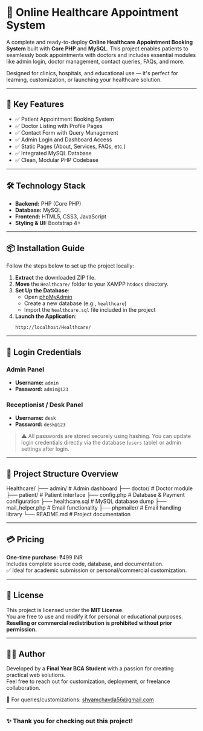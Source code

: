 # 🏥 Online Healthcare Appointment System

A complete and ready-to-deploy **Online Healthcare Appointment Booking System** built with **Core PHP** and **MySQL**. This project enables patients to seamlessly book appointments with doctors and includes essential modules like admin login, doctor management, contact queries, FAQs, and more.

Designed for clinics, hospitals, and educational use — it's perfect for learning, customization, or launching your healthcare solution.

---


## 🚀 Key Features

- ✅ Patient Appointment Booking System
- ✅ Doctor Listing with Profile Pages
- ✅ Contact Form with Query Management
- ✅ Admin Login and Dashboard Access
- ✅ Static Pages (About, Services, FAQs, etc.)
- ✅ Integrated MySQL Database
- ✅ Clean, Modular PHP Codebase

---


## 🛠️ Technology Stack

- **Backend:** PHP (Core PHP)
- **Database:** MySQL
- **Frontend:** HTML5, CSS3, JavaScript
- **Styling & UI:** Bootstrap 4+

---


## 📦 Installation Guide

Follow the steps below to set up the project locally:

1. **Extract** the downloaded ZIP file.
2. **Move** the `Healthcare/` folder to your XAMPP `htdocs` directory.
3. **Set Up the Database**:
    - Open [phpMyAdmin](http://localhost/phpmyadmin)
    - Create a new database (e.g., `healthcare`)
    - Import the `healthcare.sql` file included in the project
4. **Launch the Application**:
    ```bash
    http://localhost/Healthcare/
    ```
---


## 🔐 Login Credentials

### Admin Panel

- **Username:** `admin`  
- **Password:** `admin@123`

### Receptionist / Desk Panel

- **Username:** `desk`  
- **Password:** `desk@123`

> ⚠️ All passwords are stored securely using hashing. You can update login credentials directly via the database (`users` table) or admin settings after login.

---


## 📁 Project Structure Overview

Healthcare/
├── admin/              # Admin dashboard
├── doctor/             # Doctor module
├── patient/            # Patient interface
├── config.php          # Database & Payment configuration
├── healthcare.sql      # MySQL database dump
├── mail_helper.php     # Email functionality
├── phpmailer/          # Email handling library
└── README.md           # Project documentation

---


## 💳 Pricing

**One-time purchase:** ₹499 INR  
Includes complete source code, database, and documentation.  
✅ Ideal for academic submission or personal/commercial customization.

---


## 📄 License

This project is licensed under the **MIT License**.  
You are free to use and modify it for personal or educational purposes.  
**Reselling or commercial redistribution is prohibited without prior permission.**

---


## 👨‍💻 Author

Developed by a **Final Year BCA Student** with a passion for creating practical web solutions.  
Feel free to reach out for customization, deployment, or freelance collaboration.

📧 For queries/customizations: shyamchavda56@gmail.com

--- 


### ✨ Thank you for checking out this project!
